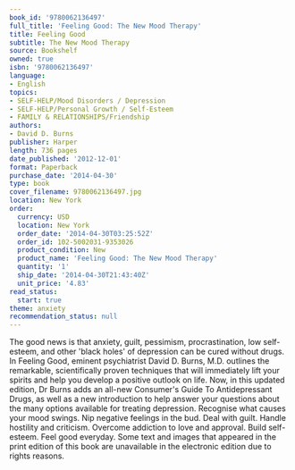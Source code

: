 ```yaml
---
book_id: '9780062136497'
full_title: 'Feeling Good: The New Mood Therapy'
title: Feeling Good
subtitle: The New Mood Therapy
source: Bookshelf
owned: true
isbn: '9780062136497'
language:
- English
topics:
- SELF-HELP/Mood Disorders / Depression
- SELF-HELP/Personal Growth / Self-Esteem
- FAMILY & RELATIONSHIPS/Friendship
authors:
- David D. Burns
publisher: Harper
length: 736 pages
date_published: '2012-12-01'
format: Paperback
purchase_date: '2014-04-30'
type: book
cover_filename: 9780062136497.jpg
location: New York
order:
  currency: USD
  location: New York
  order_date: '2014-04-30T03:25:52Z'
  order_id: 102-5002031-9353026
  product_condition: New
  product_name: 'Feeling Good: The New Mood Therapy'
  quantity: '1'
  ship_date: '2014-04-30T21:43:40Z'
  unit_price: '4.83'
read_status:
  start: true
theme: anxiety
recommendation_status: null
---
```

The good news is that anxiety, guilt, pessimism, procrastination, low self-esteem, and other 'black holes' of depression can be cured without drugs. In Feeling Good, eminent psychiatrist David D. Burns, M.D. outlines the remarkable, scientifically proven techniques that will immediately lift your spirits and help you develop a positive outlook on life.
Now, in this updated edition, Dr Burns adds an all-new Consumer's Guide To Antidepressant Drugs, as well as a new introduction to help answer your questions about the many options available for treating depression.
Recognise what causes your mood swings.
Nip negative feelings in the bud.
Deal with guilt.
Handle hostility and criticism.
Overcome addiction to love and approval.
Build self-esteem.
Feel good everyday.
Some text and images that appeared in the print edition of this book are unavailable in the electronic edition due to rights reasons.

